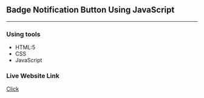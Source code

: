 ## Badge Notification Button Using JavaScript
****

### Using tools
* HTML:5
* CSS
* JavaScript

### Live Website Link
<a href="https://rejoyanislam.github.io/badge-notify-button-using-javascript/">Click</a>